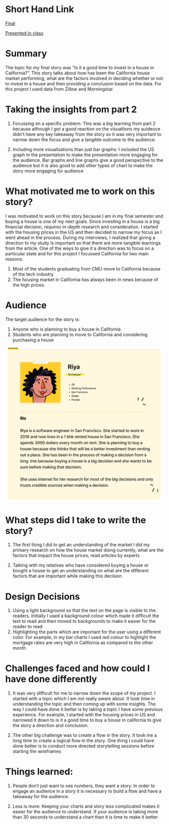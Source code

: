 
# Short Hand Link 
[Final](https://carnegiemellon.shorthandstories.com/is-it-a-good-time-to-buy-a-house-in-california/index.html)

[Presented in class](https://preview.shorthand.com/Ynf7CeP6TQpFquah) 

# Summary 

The topic for my final story was “Is it a good time to invest in a house in California?”.  This story talks about how has been the California house market performing, what are the factors involved in deciding whether or not to invest in a house and then providing a conclusion based on the data. For this project I used data from Zillow and Morningstar. 


# Taking the insights from part 2

1) Focussing on a specific problem: This was a big learning from part 2 because although I got a good reaction on the visualtions my auideoce didn’t have any key takeaway from the story so it was very important to narrow down the focus and give a tangible outcome to the audience. 

2) Including more visualisations than just bar graphs: I included the US graph in the presentation to make the presentation more engaging for the audience. Bar graphs and line graphs give a good perspective to the audience but it is also good to add other types of chart to make the story more engaging for audience 

# What motivated me to work on this story?

I was motivated to work on this story because I am in my final semester and buying a house is one of my next goals. Since investing in a house is a big financial decision, requires in-depth research and consideration. I started with the housing prices in the US and then decided to narrow my focus as I went ahead in the process. During my interviews, I realized that giving a direction to my study is important so that there are more tangible learnings from the article. One of the ways to give it a direction was to focus on a particular state and for this project I focussed California for two main reasons:

1) Most of the students graduating from CMU move to California because of the tech industry 
2) The housing market in California has always been in news because of the high prices. 


# Audience 

The target audience for the story is: 
1) Anyone who is planning to buy a house in California
2) Students who are planning to move to California and considering purchasing a house 

![Insights](Personafinal.png)




# What steps did I take to write the story?

1) The first thing I did to get an understanding of the market I did my primary research on how the house market doing currently, what are the factors that impact the house prices, read articles by experts 

2) Talking with my relatives who have considered buying a house or bought a house to get an understanding on what are the different factors that are important while making this decision 

# Design Decisions
1) Using a light background so that the text on the page is visible to the readers. Initially I used a background colour which made it difficult the text to read and then moved to backgrounds to make it easier for the reader to read
2) Highlighting the parts which are important for the user using a different color. For example, in my bar charts I used red colour to highlight the mortgage rates are very high in California as compared to the other month

# Challenges faced and how could I have done differently

1) It was very difficult for me to narrow down the scope of my project. I started with a topic which I am not really aware about. It took time in understanding the topic and then coming up with some insights. The way I could have done it better is by taking a topic I have some previous experience. For example, I started with the housing prices in US and narrowed it down to is it a good time to buy a house in california to give the story a direction and conclusion. 

2) The other big challenge was to create a flow in the story. It took me a long time to create a logical flow in the story. One thing I could have done better is to conduct more directed storytelling sessions before starting the wireframes



# Things learned: 

1) People don’t just want to see numbers, they want a story. In order to engage an audience in a story it is necessary to build a flow and have a takeaway for the audience.

2) Less is more: Keeping your charts and story less complicated makes it easier for the audience to understand. If your audience is taking more than 30 seconds to understand a chart than it is time to make it better. 
